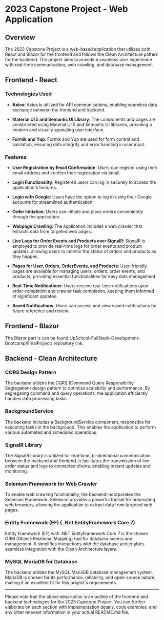 
# 2023 Capstone Project - Web Application

## Overview

The 2023 Capstone Project is a web-based application that utilizes both React and Blazor for the frontend and follows the Clean Architecture pattern for the backend. The project aims to provide a seamless user experience with real-time communication, web crawling, and database management.

## Frontend - React

### Technologies Used

- **Axios**: Axios is utilized for API communications, enabling seamless data exchange between the frontend and backend.

- **Material UI 5 and Semantic UI Library**: The components and pages are constructed using Material UI 5 and Semantic UI libraries, providing a modern and visually appealing user interface.

- **Formik and Yup**: Formik and Yup are used for form control and validation, ensuring data integrity and error handling in user input.

### Features

- **User Registration by Email Confirmation**: Users can register using their email address and confirm their registration via email.

- **Login Functionality**: Registered users can log in securely to access the application's features.

- **Login with Google**: Users have the option to log in using their Google accounts for streamlined authentication.

- **Order Initiation**: Users can initiate and place orders conveniently through the application.

- **Webpage Crawling**: The application includes a web crawler that extracts data from targeted web pages.

- **Live Logs for Order Events and Products over SignalR**: SignalR is employed to provide real-time logs for order events and product updates, allowing users to monitor the status of orders and products as they happen.

- **Pages for User, Orders, OrderEvents, and Products**: User-friendly pages are available for managing users, orders, order events, and products, providing essential functionalities for easy data management.

- **Real-Time Notifications**: Users receive real-time notifications upon order completion and crawler task completion, keeping them informed of significant updates.

- **Saved Notifications**: Users can access and view saved notifications for future reference and review.

## Frontend - Blazor

The Blazor part is can be found UpSchool-FullStack-Development-Bootcamp/FinalProject/ repository link.


## Backend - Clean Architecture

### CQRS Design Pattern

The backend utilizes the CQRS (Command Query Responsibility Segregation) design pattern to optimize scalability and performance. By segregating command and query operations, the application efficiently handles data processing tasks.

### BackgroundService

The backend includes a BackgroundService component, responsible for executing tasks in the background. This enables the application to perform various automated and scheduled operations.

### SignalR Library

The SignalR library is utilized for real-time, bi-directional communication between the backend and frontend. It facilitates the transmission of live order status and logs to connected clients, enabling instant updates and monitoring.

### Selenium Framework for Web Crawler

To enable web crawling functionality, the backend incorporates the Selenium Framework. Selenium provides a powerful toolset for automating web browsers, allowing the application to extract data from targeted web pages.

### Entity Framework (EF) ( .Net EntityFramework Core 7)

Entity Framework (EF) with .NET EntityFramework Core 7 is the chosen ORM (Object-Relational Mapping) tool for database access and management. It simplifies interactions with the database and enables seamless integration with the Clean Architecture layers.

### MySQL MariaDB for Database

The backend utilizes the MySQL MariaDB database management system. MariaDB is chosen for its performance, reliability, and open-source nature, making it an excellent fit for this project's requirements.

---

Please note that the above description is an outline of the frontend and backend technologies for the 2023 Capstone Project. You can further elaborate on each section with implementation details, code examples, and any other relevant information in your actual README.md file.
